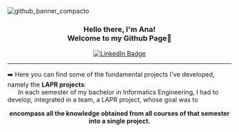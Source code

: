 ![github_banner_compacto](https://user-images.githubusercontent.com/118120112/202036161-e263a225-9024-4f13-9a58-5ac2faf8715c.png)

<h3 align="center"> Hello there, I'm Ana! <br> Welcome to my Github Page👋 </h3>

<!---
<p align="center">
<a href="https://linkedin.com/in/ana-c-albergaria" target="blank"><img align="center" src="https://raw.githubusercontent.com/rahuldkjain/github-profile-readme-generator/master/src/images/icons/Social/linked-in-alt.svg" alt="ana-c-albergaria" height="30" width="40" /></a>
</p>
-->

<p align="center">
  <a href="https://linkedin.com/in/ana-c-albergaria">
      <img src="https://img.shields.io/badge/LinkedIn-blue?style=for-the-badge&logo=linkedin&logoColor=white" alt="LinkedIn Badge"/>
  </a>
 </p>

<!---
<p align="center">
<a href="#">
  <img align="center" src="https://github-readme-stats.vercel.app/api/top-langs/?username=ana-albergaria&layout=compact" />
</a>
</p>
-->

---
:arrow_right:  Here you can find some of the fundamental projects I've developed, namely the **LAPR projects**:<br>
&nbsp; &nbsp; &nbsp; In each semester of my bachelor in Informatics Engineering, I had to develop, integrated in a team, a LAPR project, whose goal was to <p align="center"> **encompass all the knowledge obtained from all courses of that semester into a single project.** </p>

<!---
<h3 align="left">Languages and Tools:</h3>
<p align="left"> <img src="https://raw.githubusercontent.com/devicons/devicon/master/icons/c/c-original.svg" alt="c" width="40" height="40"/><img src="https://raw.githubusercontent.com/devicons/devicon/master/icons/java/java-original.svg" alt="java" width="40" height="40"/> <img src="https://raw.githubusercontent.com/devicons/devicon/master/icons/javascript/javascript-original.svg" alt="javascript" width="40" height="40"/>
<img src="https://raw.githubusercontent.com/devicons/devicon/master/icons/typescript/typescript-original.svg" alt="typescript" width="40" height="40"/> </p>
-->
